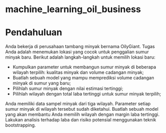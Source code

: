 # machine_learning_oil_business
# Pendahuluan <a id='Pendahuluan'></a>

Anda bekerja di perusahaan tambang minyak bernama OilyGiant. Tugas Anda adalah menemukan lokasi yang cocok untuk penggalian sumur minyak baru.
Berikut adalah langkah-langkah untuk memilih lokasi baru:
- Kumpulkan parameter untuk membangun sumur minyak di beberapa wilayah terpilih: kualitas minyak dan volume cadangan minyak;
- Buatlah sebuah model yang mampu memprediksi volume cadangan minyak di sumur yang baru;
- Pilihlah sumur minyak dengan nilai estimasi tertinggi;
- Pilihlah wilayah dengan total laba tertinggi untuk sumur minyak terpilih;

Anda memiliki data sampel minyak dari tiga wilayah. Parameter setiap sumur minyak di wilayah tersebut sudah diketahui. Buatlah sebuah model yang akan membantu Anda memilih wilayah dengan margin laba tertinggi. Lakukan analisis terhadap laba dan risiko potensial menggunakan teknik bootstrapping.
